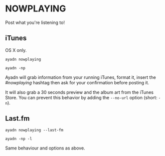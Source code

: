 # NOWPLAYING

Post what you're listening to!

## iTunes

OS X only.

`ayadn nowplaying`

`ayadn -np`

Ayadn will grab information from your running iTunes, format it, insert the *#nowplaying* hashtag then ask for your confirmation before posting it.

It will also grab a 30 seconds preview and the album art from the iTunes Store. You can prevent this behavior by adding the `--no-url` option (short: `-n`).

## Last.fm

`ayadn nowplaying --last-fm`

`ayadn -np -l`

Same behaviour and options as above.

